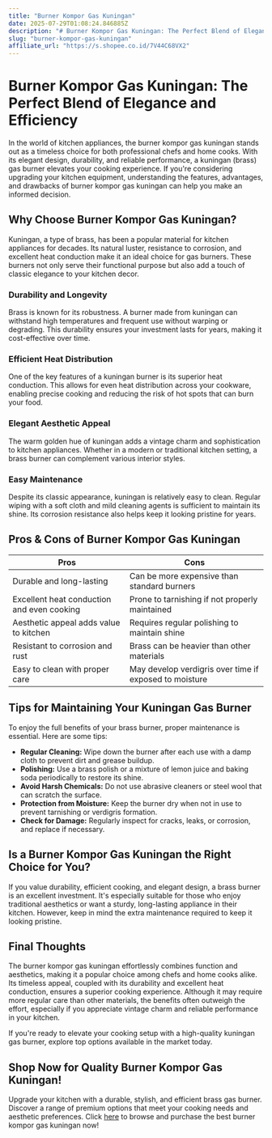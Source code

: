 ```yaml
---
title: "Burner Kompor Gas Kuningan"
date: 2025-07-29T01:08:24.846885Z
description: "# Burner Kompor Gas Kuningan: The Perfect Blend of Elegance and Efficiency..."
slug: "burner-kompor-gas-kuningan"
affiliate_url: "https://s.shopee.co.id/7V44C68VX2"
---
```

# Burner Kompor Gas Kuningan: The Perfect Blend of Elegance and Efficiency

In the world of kitchen appliances, the burner kompor gas kuningan stands out as a timeless choice for both professional chefs and home cooks. With its elegant design, durability, and reliable performance, a kuningan (brass) gas burner elevates your cooking experience. If you're considering upgrading your kitchen equipment, understanding the features, advantages, and drawbacks of burner kompor gas kuningan can help you make an informed decision.

## Why Choose Burner Kompor Gas Kuningan?

Kuningan, a type of brass, has been a popular material for kitchen appliances for decades. Its natural luster, resistance to corrosion, and excellent heat conduction make it an ideal choice for gas burners. These burners not only serve their functional purpose but also add a touch of classic elegance to your kitchen decor.

### Durability and Longevity

Brass is known for its robustness. A burner made from kuningan can withstand high temperatures and frequent use without warping or degrading. This durability ensures your investment lasts for years, making it cost-effective over time.

### Efficient Heat Distribution

One of the key features of a kuningan burner is its superior heat conduction. This allows for even heat distribution across your cookware, enabling precise cooking and reducing the risk of hot spots that can burn your food.

### Elegant Aesthetic Appeal

The warm golden hue of kuningan adds a vintage charm and sophistication to kitchen appliances. Whether in a modern or traditional kitchen setting, a brass burner can complement various interior styles.

### Easy Maintenance

Despite its classic appearance, kuningan is relatively easy to clean. Regular wiping with a soft cloth and mild cleaning agents is sufficient to maintain its shine. Its corrosion resistance also helps keep it looking pristine for years.

## Pros & Cons of Burner Kompor Gas Kuningan

| Pros                                          | Cons                                     |
|----------------------------------------------|------------------------------------------|
| Durable and long-lasting                     | Can be more expensive than standard burners |
| Excellent heat conduction and even cooking | Prone to tarnishing if not properly maintained |
| Aesthetic appeal adds value to kitchen     | Requires regular polishing to maintain shine |
| Resistant to corrosion and rust             | Brass can be heavier than other materials  |
| Easy to clean with proper care              | May develop verdigris over time if exposed to moisture |

## Tips for Maintaining Your Kuningan Gas Burner

To enjoy the full benefits of your brass burner, proper maintenance is essential. Here are some tips:

- **Regular Cleaning:** Wipe down the burner after each use with a damp cloth to prevent dirt and grease buildup.
- **Polishing:** Use a brass polish or a mixture of lemon juice and baking soda periodically to restore its shine.
- **Avoid Harsh Chemicals:** Do not use abrasive cleaners or steel wool that can scratch the surface.
- **Protection from Moisture:** Keep the burner dry when not in use to prevent tarnishing or verdigris formation.
- **Check for Damage:** Regularly inspect for cracks, leaks, or corrosion, and replace if necessary.

## Is a Burner Kompor Gas Kuningan the Right Choice for You?

If you value durability, efficient cooking, and elegant design, a brass burner is an excellent investment. It's especially suitable for those who enjoy traditional aesthetics or want a sturdy, long-lasting appliance in their kitchen. However, keep in mind the extra maintenance required to keep it looking pristine.

## Final Thoughts

The burner kompor gas kuningan effortlessly combines function and aesthetics, making it a popular choice among chefs and home cooks alike. Its timeless appeal, coupled with its durability and excellent heat conduction, ensures a superior cooking experience. Although it may require more regular care than other materials, the benefits often outweigh the effort, especially if you appreciate vintage charm and reliable performance in your kitchen.

If you're ready to elevate your cooking setup with a high-quality kuningan gas burner, explore top options available in the market today.

## Shop Now for Quality Burner Kompor Gas Kuningan!

Upgrade your kitchen with a durable, stylish, and efficient brass gas burner. Discover a range of premium options that meet your cooking needs and aesthetic preferences. Click [here](https://s.shopee.co.id/7V44C68VX2) to browse and purchase the best burner kompor gas kuningan now!